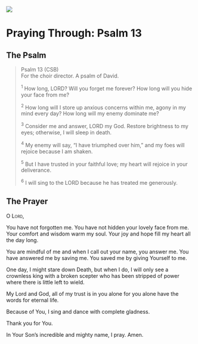 <img class="intro-left" style="margin-top:10px" src="/images/art-paris-psalter.jpg">

# Praying Through: Psalm 13

<p style="clear:both;">

## The Psalm

>Psalm 13 (CSB)  
><sup></sup> For the choir director. A psalm of David. 
>
><sup>1</sup> How long, LORD? Will you forget me forever? How long will you hide your face from me? 
>
><sup>2</sup> How long will I store up anxious concerns within me, agony in my mind every day? How long will my enemy dominate me? 
>
><sup>3</sup> Consider me and answer, LORD my God. Restore brightness to my eyes; otherwise, I will sleep in death. 
>
><sup>4</sup> My enemy will say, “I have triumphed over him,” and my foes will rejoice because I am shaken. 
>
><sup>5</sup> But I have trusted in your faithful love; my heart will rejoice in your deliverance. 
>
><sup>6</sup> I will sing to the LORD because he has treated me generously.

## The Prayer

<div style="font-variant: small-caps;">
  O Lord,
</div>


You have not forgotten me.
You have not hidden your lovely face from me.
Your comfort and wisdom warm my soul.
Your joy and hope fill my heart all the day long.

You are mindful of me and when I call out your name, you answer me. You have answered me by saving me. You saved me by giving Yourself to me.

One day, I might stare down Death, but when I do, I will only see a crownless king with a broken scepter who has been stripped of power where there is little left to wield.

My Lord and God, all of my trust is in you alone for you alone have the words for eternal life.

Because of You, I sing and dance with complete gladness.

Thank you for You.

In Your Son’s incredible and mighty name, I pray.
Amen.

